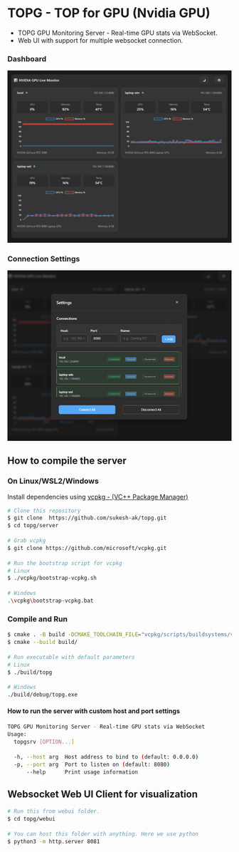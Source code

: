 # TOPG - TOP for GPU (Nvidia GPU)
- TOPG GPU Monitoring Server - Real-time GPU stats via WebSocket.  
- Web UI with support for multiple websocket connection.

### Dashboard  
![alt text](assets/webui-dash.png)

### Connection Settings  
![alt text](assets/webui-settings.png)


## How to compile the server

### On Linux/WSL2/Windows
Install dependencies using [vcpkg - (VC++ Package Manager)](https://vcpkg.io/en/index.html) 

```bash
# Clone this repository 
$ git clone  https://github.com/sukesh-ak/topg.git
$ cd topg/server

# Grab vcpkg
$ git clone https://github.com/microsoft/vcpkg.git

# Run the bootstrap script for vcpkg
# Linux
$ ./vcpkg/bootstrap-vcpkg.sh  

# Windows
.\vcpkg\bootstrap-vcpkg.bat   
```

### Compile and Run
```bash
$ cmake . -B build -DCMAKE_TOOLCHAIN_FILE="vcpkg/scripts/buildsystems/vcpkg.cmake"
$ cmake --build build/

# Run executable with default parameters
# Linux
$ ./build/topg

# Windows
./build/debug/topg.exe
```

#### How to run the server with custom host and port settings
```bash
TOPG GPU Monitoring Server - Real-time GPU stats via WebSocket
Usage:
  topgsrv [OPTION...]

  -h, --host arg  Host address to bind to (default: 0.0.0.0)
  -p, --port arg  Port to listen on (default: 8080)
      --help      Print usage information
```

## Websocket Web UI Client for visualization
```bash
# Run this from webui folder. 
$ cd topg/webui

# You can host this folder with anything. Here we use python
$ python3 -m http.server 8081
```
